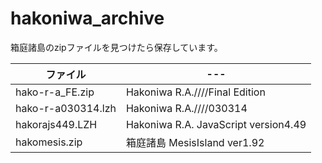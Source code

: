# hakoniwa_archive
箱庭諸島のzipファイルを見つけたら保存しています。

|ファイル|---|
---|---
|hako-r-a_FE.zip |Hakoniwa R.A.////Final Edition|
|hako-r-a030314.lzh|Hakoniwa R.A.////030314|
|hakorajs449.LZH|Hakoniwa R.A. JavaScript version4.49|
|hakomesis.zip|箱庭諸島 MesisIsland ver1.92|
